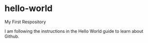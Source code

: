 # hello-world
My First Respository

I am following the instructions in the Hello World guide to learn about Github.

